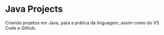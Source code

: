 # Java Projects

 Criando projetos em Java, para a prática da linguagem, assim como do VS Code e Github.
